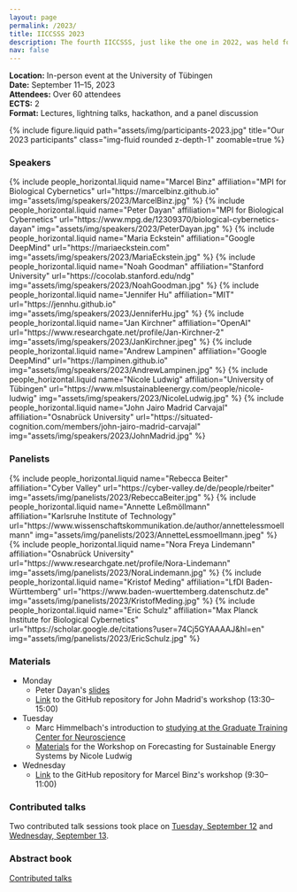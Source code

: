 ```yaml
---
layout: page
permalink: /2023/
title: IICCSSS 2023
description: The fourth IICCSSS, just like the one in 2022, was held for an entire week in Tübingen, Germany
nav: false
---
```


**Location:** In-person event at the University of Tübingen  
**Date:** September 11–15, 2023  
**Attendees:** Over 60 attendees  
**ECTS:** 2  
**Format:** Lectures, lightning talks, hackathon, and a panel discussion

<div class="row mt-3">
    <div class="col-sm mt-3 mt-md-0">
        {% include figure.liquid path="assets/img/participants-2023.jpg" title="Our 2023 participants" class="img-fluid rounded z-depth-1" zoomable=true %}
    </div>
</div>

### Speakers

<div class="projects">
  <div class="container">
      <div class="row row-cols-2 projects pt-3 pb-3">
      {% include people_horizontal.liquid name="Marcel Binz" affiliation="MPI for Biological Cybernetics" url="https://marcelbinz.github.io" img="assets/img/speakers/2023/MarcelBinz.jpg" %}
      {% include people_horizontal.liquid name="Peter Dayan" affiliation="MPI for Biological Cybernetics" url="https://www.mpg.de/12309370/biological-cybernetics-dayan" img="assets/img/speakers/2023/PeterDayan.jpg" %}
      {% include people_horizontal.liquid name="Maria Eckstein" affiliation="Google DeepMind" url="https://mariaeckstein.com" img="assets/img/speakers/2023/MariaEckstein.jpg" %}
      {% include people_horizontal.liquid name="Noah Goodman" affiliation="Stanford University" url="https://cocolab.stanford.edu/ndg" img="assets/img/speakers/2023/NoahGoodman.jpg" %}
      {% include people_horizontal.liquid name="Jennifer Hu" affiliation="MIT" url="https://jennhu.github.io" img="assets/img/speakers/2023/JenniferHu.jpg" %}
      {% include people_horizontal.liquid name="Jan Kirchner" affiliation="OpenAI" url="https://www.researchgate.net/profile/Jan-Kirchner-2" img="assets/img/speakers/2023/JanKirchner.jpeg" %}
      {% include people_horizontal.liquid name="Andrew Lampinen" affiliation="Google DeepMind" url="https://lampinen.github.io" img="assets/img/speakers/2023/AndrewLampinen.jpg" %}
      {% include people_horizontal.liquid name="Nicole Ludwig" affiliation="University of Tübingen" url="https://www.mlsustainableenergy.com/people/nicole-ludwig" img="assets/img/speakers/2023/NicoleLudwig.jpg" %}
      {% include people_horizontal.liquid name="John Jairo Madrid Carvajal" affiliation="Osnabrück University" url="https://situated-cognition.com/members/john-jairo-madrid-carvajal" img="assets/img/speakers/2023/JohnMadrid.jpg" %}
      </div>
  </div>
</div>

### Panelists

<div class="projects">
  <div class="container">
      <div class="row row-cols-2 projects pt-3 pb-3">
      {% include people_horizontal.liquid name="Rebecca Beiter" affiliation="Cyber Valley" url="https://cyber-valley.de/de/people/rbeiter" img="assets/img/panelists/2023/RebeccaBeiter.jpg" %}
      {% include people_horizontal.liquid name="Annette Leßmöllmann" affiliation="Karlsruhe Institute of Technology" url="https://www.wissenschaftskommunikation.de/author/annettelessmoellmann" img="assets/img/panelists/2023/AnnetteLessmoellmann.jpeg" %}
      {% include people_horizontal.liquid name="Nora Freya Lindemann" affiliation="Osnabrück University" url="https://www.researchgate.net/profile/Nora-Lindemann" img="assets/img/panelists/2023/NoraLindemann.jpg" %}
      {% include people_horizontal.liquid name="Kristof Meding" affiliation="LfDI Baden-Württemberg" url="https://www.baden-wuerttemberg.datenschutz.de" img="assets/img/panelists/2023/KristofMeding.jpg" %}
      {% include people_horizontal.liquid name="Eric Schulz" affiliation="Max Planck Institute for Biological Cybernetics" url="https://scholar.google.de/citations?user=74Cj5GYAAAAJ&hl=en" img="assets/img/panelists/2023/EricSchulz.jpg" %}
      </div>
  </div>
</div>

### Materials

- Monday
  - Peter Dayan's [slides](/assets/pdf/dayan_risk.pdf)
  - [Link](https://github.com/JohnMadrid/IICCSSS-workshop) to the GitHub repository for John Madrid's workshop (13:30–15:00)
- Tuesday
  - Marc Himmelbach's introduction to [studying at the Graduate Training Center for Neuroscience](/assets/pdf/Marc_Himmelbach_Studying_at_the_GTC_IICCSSS_2023.pdf)
  - [Materials](https://colab.research.google.com/drive/1mFE-UijB18O72RqQgjarryb7accvbRtJ?usp=sharing) for the Workshop on Forecasting for Sustainable Energy Systems by Nicole Ludwig
- Wednesday
  - [Link](https://github.com/marcelbinz/GPTs-and-how-to-prompt-them/tree/main) to the GitHub repository for Marcel Binz's workshop (9:30–11:00)

### Contributed talks

Two contributed talk sessions took place on [Tuesday, September 12](/2023/contributed-talks-I/) and [Wednesday, September 13](/2023/contributed-talks-II/).

### Abstract book

[Contributed talks](/assets/pdf/2023-abstract-book.pdf)
